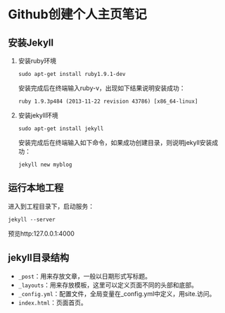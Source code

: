 # Github创建个人主页笔记

## 安装Jekyll

1. 安装ruby环境

	```
    sudo apt-get install ruby1.9.1-dev
    ```
    安装完成后在终端输入ruby-v，出现如下结果说明安装成功：
    ```
    ruby 1.9.3p484 (2013-11-22 revision 43786) [x86_64-linux]
    ```
2. 安装jekyll环境

	```
    sudo apt-get install jekyll
    ```
    安装完成后在终端输入如下命令，如果成功创建目录，则说明jekyll安装成功：
    ```
    jekyll new myblog
    ```

## 运行本地工程

进入到工程目录下，启动服务：
```
jekyll --server
```
预览http:127.0.0.1:4000

## jekyll目录结构

- `_post`：用来存放文章，一般以日期形式写标题。
- `_layouts`：用来存放模板，这里可以定义页面不同的头部和底部。
- `_config.yml`：配置文件，全局变量在_config.yml中定义，用site.访问。
- `index.html`：页面首页。